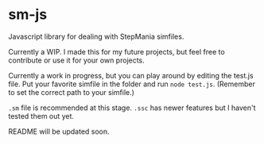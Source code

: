 # sm-js
Javascript library for dealing with StepMania simfiles.

Currently a WIP. I made this for my future projects, but feel free to contribute or use it for your own projects.

Currently a work in progress, but you can play around by editing the test.js file. Put your favorite simfile in the folder and run `node test.js`. (Remember to set the correct path to your simfile.)

`.sm` file is recommended at this stage. `.ssc` has newer features but I haven't tested them out yet.

README will be updated soon.